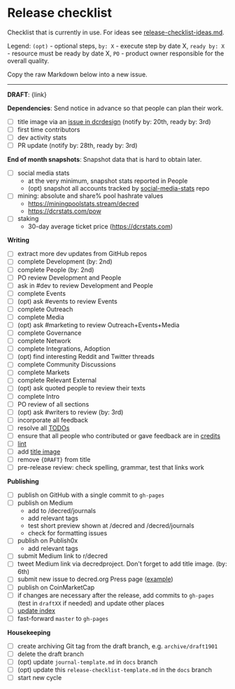 # Release checklist

Checklist that is currently in use. For ideas see [release-checklist-ideas.md](release-checklist-ideas.md).

Legend: `(opt)` - optional steps, `by: X` - execute step by date X, `ready by: X` - resource must be ready by date X, `PO` - product owner responsible for the overall quality.

Copy the raw Markdown below into a new issue.

---

**DRAFT**: {link}

**Dependencies**: Send notice in advance so that people can plan their work.

- [ ] title image via an [issue in dcrdesign](https://github.com/decred/dcrdesign/issues) (notify by: 20th, ready by: 3rd)
- [ ] first time contributors
- [ ] dev activity stats
- [ ] PR update (notify by: 28th, ready by: 3rd)

**End of month snapshots**: Snapshot data that is hard to obtain later.

- [ ] social media stats
  - at the very minimum, snapshot stats reported in People
  - (opt) snapshot all accounts tracked by [social-media-stats](https://github.com/decredcommunity/social-media-stats) repo
- [ ] mining: absolute and share% pool hashrate values
  - https://miningpoolstats.stream/decred
  - https://dcrstats.com/pow
- [ ] staking
  - 30-day average ticket price (https://dcrstats.com)

**Writing**

- [ ] extract more dev updates from GitHub repos
- [ ] complete Development (by: 2nd)
- [ ] complete People (by: 2nd)
- [ ] PO review Development and People
- [ ] ask in #dev to review Development and People
- [ ] complete Events
- [ ] (opt) ask #events to review Events
- [ ] complete Outreach
- [ ] complete Media
- [ ] (opt) ask #marketing to review Outreach+Events+Media
- [ ] complete Governance
- [ ] complete Network
- [ ] complete Integrations, Adoption
- [ ] (opt) find interesting Reddit and Twitter threads
- [ ] complete Community Discussions
- [ ] complete Markets
- [ ] complete Relevant External
- [ ] (opt) ask quoted people to review their texts
- [ ] complete Intro
- [ ] PO review of all sections
- [ ] (opt) ask #writers to review (by: 3rd)
- [ ] incorporate all feedback
- [ ] resolve all [TODOs](https://github.com/xaur/decred-news/blob/docs/guidelines.md#todos)
- [ ] ensure that all people who contributed or gave feedback are in [credits](https://github.com/xaur/decred-news/blob/docs/guidelines.md#how-to-give-credit)
- [ ] [lint](https://github.com/xaur/decred-news/blob/docs/guidelines.md#linting)
- [ ] add [title image](https://github.com/xaur/decred-news/blob/docs/guidelines.md#title-image)
- [ ] remove `{DRAFT}` from title
- [ ] pre-release review: check spelling, grammar, test that links work

**Publishing**

- [ ] publish on GitHub with a single commit to `gh-pages`
- [ ] publish on Medium
  - add to /decred/journals
  - add relevant tags
  - test short preview shown at /decred and /decred/journals
  - check for formatting issues
- [ ] publish on Publish0x
  - add relevant tags
- [ ] submit Medium link to r/decred
- [ ] tweet Medium link via decredproject. Don't forget to add title image. (by: 6th)
- [ ] submit new issue to decred.org Press page ([example](https://github.com/decred/dcrweb/pull/898))
- [ ] publish on CoinMarketCap
- [ ] if changes are necessary after the release, add commits to `gh-pages` (test in `draftXX` if needed) and update other places
- [ ] [update index](https://github.com/xaur/decred-news/blob/docs/guidelines.md#updating-index)
- [ ] fast-forward `master` to `gh-pages`

**Housekeeping**

- [ ] create archiving Git tag from the draft branch, e.g. `archive/draft1901`
- [ ] delete the draft branch
- [ ] (opt) update `journal-template.md` in `docs` branch
- [ ] (opt) update this `release-checklist-template.md` in the `docs` branch
- [ ] start new cycle
